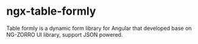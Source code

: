 # ngx-table-formly

Table formly is a dynamic form library for Angular that developed base on NG-ZORRO UI library, support JSON powered. 

